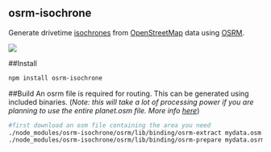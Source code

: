 osrm-isochrone
---

Generate drivetime [isochrones](http://en.wikipedia.org/wiki/Isochrone_map) from [OpenStreetMap](http://www.openstreetmap.org/) data using [OSRM](http://project-osrm.org/).

![](https://dl.dropbox.com/s/r7hntimgiv5cfeq/Screenshot%202014-11-24%2017.20.32.png?dl=0)


##Install

```sh
npm install osrm-isochrone
```

##Build
An osrm file is required for routing. This can be generated using included binaries. (*Note: this will take a lot of processing power if you are planning to use the entire planet.osm file. More info [here](https://github.com/Project-OSRM/osrm-backend/wiki/Running-OSRM)*)

```sh
#first download an osm file containing the area you need
./node_modules/osrm-isochrone/osrm/lib/binding/osrm-extract mydata.osm -p ./node_modules/osrm-isochrone/osrm/test/data/car.lua
./node_modules/osrm-isochrone/osrm/lib/binding/osrm-prepare mydata.osrm -p ./node_modules/osrm-isochrone/osrm/test/data/car.lua
```
